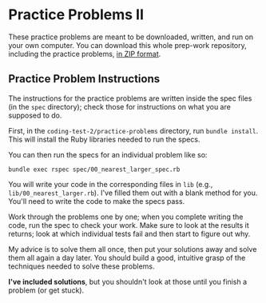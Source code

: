 # Practice Problems II

These practice problems are meant to be downloaded, written, and run
on your own computer. You can download this whole prep-work
repository, including the practice problems,
[in ZIP format][repo-zip].

[repo-zip]: https://github.com/appacademy/prep-work/archive/master.zip

## Practice Problem Instructions

The instructions for the practice problems are written inside the spec
files (in the `spec` directory); check those for instructions on what
you are supposed to do.

First, in the `coding-test-2/practice-problems` directory, run `bundle
install`. This will install the Ruby libraries needed to run the
specs.

You can then run the specs for an individual problem like so:

    bundle exec rspec spec/00_nearest_larger_spec.rb

You will write your code in the corresponding files in `lib` (e.g.,
`lib/00_nearest_larger.rb`). I've filled them out with a blank method
for you. You'll need to write the code to make the specs pass.

Work through the problems one by one; when you complete writing the
code, run the spec to check your work. Make sure to look at the
results it returns; look at which individual tests fail and then start
to figure out why.

My advice is to solve them all once, then put your solutions away and
solve them all again a day later. You should build a good, intuitive
grasp of the techniques needed to solve these problems.

**I've included solutions**, but you shouldn't look at those until you
finish a problem (or get stuck).
